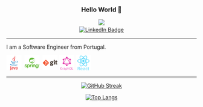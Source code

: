 
<div id="header" align="center">
  <h3> Hello World 👋 </h3>
  <img src="https://media.giphy.com/media/qgQUggAC3Pfv687qPC/giphy.gif" width="300"/>
  <div id="badges" display="none">
    <a href="https://pt.linkedin.com/in/brunomsilvaf">
      <img src="https://img.shields.io/badge/LinkedIn-blue?style=for-the-badge&logo=linkedin&logoColor=white" alt="LinkedIn Badge"/>
    </a>
  </div>
</div>

---
I am a Software Engineer from Portugal.

<div>
  <img src="https://github.com/devicons/devicon/blob/master/icons/java/java-original-wordmark.svg" title="Java" alt="Java" width="40" height="40"/>&nbsp;
  <img src="https://github.com/devicons/devicon/blob/master/icons/spring/spring-original-wordmark.svg" title="Spring" alt="Spring" width="40" height="40"/>&nbsp;
  <img src="https://github.com/devicons/devicon/blob/master/icons/git/git-original-wordmark.svg" title="Git" **alt="Git" width="40" height="40"/>
  <img src="https://github.com/devicons/devicon/blob/master/icons/graphql/graphql-plain-wordmark.svg" title="GraphQL" **alt="GraphQL" width="40" height="40"/>
  <img src="https://github.com/devicons/devicon/blob/master/icons/react/react-original-wordmark.svg" title="React" alt="React" width="40" height="40"/>&nbsp;
</div>

---
<div id="stats" align="center">
  
  [![GitHub Streak](http://github-readme-streak-stats.herokuapp.com?user=bnurbit&theme=radical&hide_border=true&border_radius=4.6&date_format=j%20M%5B%20Y%5D)](https://git.io/streak-stats)

  [![Top Langs](https://github-readme-stats.vercel.app/api/top-langs/?username=bnurbit&layout=compact&theme=vision-friendly-dark)](https://github.com/anuraghazra/github-readme-stats)
</div>
